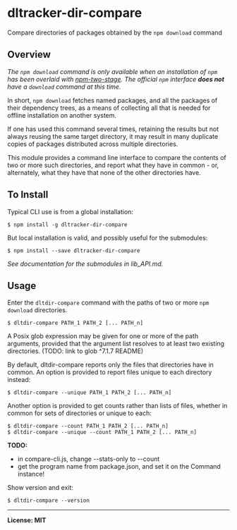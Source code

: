 # dltracker-dir-compare
Compare directories of packages obtained by the `npm download` command

## Overview
*The `npm download` command is only available when an installation of `npm` has been overlaid with [npm-two-stage](https://github.com/mmraff/npm-two-stage#readme).
The official `npm` interface **does not** have a `download` command at this time.*

In short, `npm download` fetches named packages, and all the packages of their dependency trees, as a means of collecting all that is needed for offline installation on another system.

If one has used this command several times, retaining the results but not always reusing the same target directory, it may result in many duplicate copies of packages distributed across multiple directories.

This module provides a command line interface to compare the contents of two or more such directories, and report what they have in common - or, alternately, what they have that none of the other directories have.

## To Install

Typical CLI use is from a global installation:
```
$ npm install -g dltracker-dir-compare
```
But local installation is valid, and possibly useful for the submodules:
```
$ npm install --save dltracker-dir-compare
```
*See documentation for the submodules in lib_API.md.*

## Usage
Enter the `dltdir-compare` command with the paths of two or more `npm download` directories.
```
$ dltdir-compare PATH_1 PATH_2 [... PATH_n]
```

A Posix glob expression may be given for one or more of the path arguments, provided that the argument list resolves to at least two existing directories. (TODO: link to glob ^7.1.7 README)

By default, dltdir-compare reports only the files that directories have in common. An option is provided to report files unique to each directory instead:
```
$ dltdir-compare --unique PATH_1 PATH_2 [... PATH_n]
```

Another option is provided to get counts rather than lists of files, whether in common for sets of directories or unique to each:
```
$ dltdir-compare --count PATH_1 PATH_2 [... PATH_n]
$ dltdir-compare --unique --count PATH_1 PATH_2 [... PATH_n]
```
**TODO:**
* in compare-cli.js, change --stats-only to --count
* get the program name from package.json, and set it on the Command instance!

Show version and exit:
```
$ dltdir-compare --version
```

------

**License: MIT**
